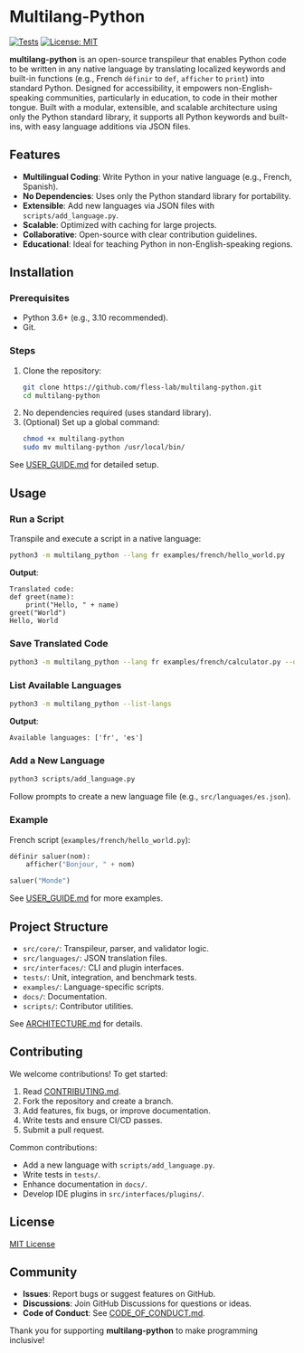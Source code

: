 # Multilang-Python

[![Tests](https://github.com/fless-lab/multilang-python/actions/workflows/test.yml/badge.svg)](https://github.com/fless-lab/multilang-python/actions/workflows/test.yml)
[![License: MIT](https://img.shields.io/badge/License-MIT-yellow.svg)](https://opensource.org/licenses/MIT)

**multilang-python** is an open-source transpileur that enables Python code to be written in any native language by translating localized keywords and built-in functions (e.g., French `définir` to `def`, `afficher` to `print`) into standard Python. Designed for accessibility, it empowers non-English-speaking communities, particularly in education, to code in their mother tongue. Built with a modular, extensible, and scalable architecture using only the Python standard library, it supports all Python keywords and built-ins, with easy language additions via JSON files.

## Features

- **Multilingual Coding**: Write Python in your native language (e.g., French, Spanish).
- **No Dependencies**: Uses only the Python standard library for portability.
- **Extensible**: Add new languages via JSON files with `scripts/add_language.py`.
- **Scalable**: Optimized with caching for large projects.
- **Collaborative**: Open-source with clear contribution guidelines.
- **Educational**: Ideal for teaching Python in non-English-speaking regions.

## Installation

### Prerequisites
- Python 3.6+ (e.g., 3.10 recommended).
- Git.

### Steps
1. Clone the repository:
   ```bash
   git clone https://github.com/fless-lab/multilang-python.git
   cd multilang-python
   ```
2. No dependencies required (uses standard library).
3. (Optional) Set up a global command:
   ```bash
   chmod +x multilang-python
   sudo mv multilang-python /usr/local/bin/
   ```

See [USER_GUIDE.md](docs/USER_GUIDE.md) for detailed setup.

## Usage

### Run a Script
Transpile and execute a script in a native language:
```bash
python3 -m multilang_python --lang fr examples/french/hello_world.py
```
**Output**:
```
Translated code:
def greet(name):
    print("Hello, " + name)
greet("World")
Hello, World
```

### Save Translated Code
```bash
python3 -m multilang_python --lang fr examples/french/calculator.py --output translated.py
```

### List Available Languages
```bash
python3 -m multilang_python --list-langs
```
**Output**:
```
Available languages: ['fr', 'es']
```

### Add a New Language
```bash
python3 scripts/add_language.py
```
Follow prompts to create a new language file (e.g., `src/languages/es.json`).

### Example
French script (`examples/french/hello_world.py`):
```python
définir saluer(nom):
    afficher("Bonjour, " + nom)

saluer("Monde")
```

See [USER_GUIDE.md](docs/USER_GUIDE.md) for more examples.

## Project Structure

- `src/core/`: Transpileur, parser, and validator logic.
- `src/languages/`: JSON translation files.
- `src/interfaces/`: CLI and plugin interfaces.
- `tests/`: Unit, integration, and benchmark tests.
- `examples/`: Language-specific scripts.
- `docs/`: Documentation.
- `scripts/`: Contributor utilities.

See [ARCHITECTURE.md](docs/ARCHITECTURE.md) for details.

## Contributing

We welcome contributions! To get started:
1. Read [CONTRIBUTING.md](docs/CONTRIBUTING.md).
2. Fork the repository and create a branch.
3. Add features, fix bugs, or improve documentation.
4. Write tests and ensure CI/CD passes.
5. Submit a pull request.

Common contributions:
- Add a new language with `scripts/add_language.py`.
- Write tests in `tests/`.
- Enhance documentation in `docs/`.
- Develop IDE plugins in `src/interfaces/plugins/`.

## License

[MIT License](LICENSE)

## Community

- **Issues**: Report bugs or suggest features on GitHub.
- **Discussions**: Join GitHub Discussions for questions or ideas.
- **Code of Conduct**: See [CODE_OF_CONDUCT.md](CODE_OF_CONDUCT.md).

Thank you for supporting **multilang-python** to make programming inclusive!